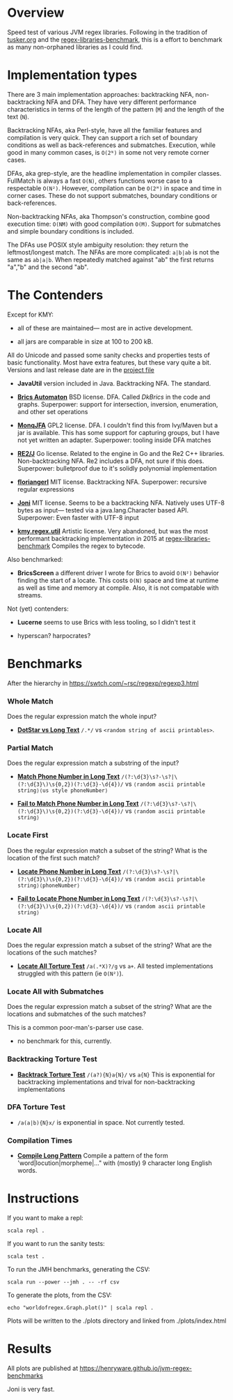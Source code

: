 # Overview

Speed test of various JVM regex libraries.  Following in the tradition
of
[tusker.org](https://web.archive.org/web/20221205160707/https://tusker.org/regex/regex_benchmark.html)
and the
[regex-libraries-benchmark](https://github.com/gpanther/regex-libraries-benchmarks),
this is a effort to benchmark as many non-orphaned libraries as I
could find.

# Implementation types
There are 3 main implementation approaches: backtracking NFA,
non-backtracking NFA and DFA.  They have very different performance
characteristics in terms of the length of the pattern (`M`) and the
length of the text (`N`).

Backtracking NFAs, aka Perl-style, have all the familiar features and
compilation is very quick.  They can support a rich set of boundary
conditions as well as back-references and submatches.  Execution,
while good in many common cases, is `O(2ᴺ)` in some not very remote
corner cases.
 
DFAs, aka grep-style, are the headline implementation in compiler classes.
FullMatch is always a fast `O(N)`, others functions worse case to a 
respectable `O(N²)`.  However, compilation can be `O(2ᴹ)` in space and 
time in corner cases.  These do not support submatches, boundary conditions 
or back-references.

Non-backtracking NFAs, aka Thompson's construction, combine good
execution time: `O(NM)` with good compilation `O(M)`.  Support for
submatches and simple boundary conditions is included.

The DFAs use POSIX style ambiguity resolution: they return the
leftmost/longest match.  The NFAs are more complicated: `a|b|ab` is
not the same as `ab|a|b`.  When repeatedly matched against "ab" the
first returns "a","b" and the second "ab".

# The Contenders

Except for KMY:

- all of these are maintained— most are in active development.

- all jars are comparable in size at 100 to 200 kB. 

All do Unicode and passed some sanity checks and properties tests
of basic functionality.  Most have extra features, but these
vary quite a bit.  Versions and last release date are in the [project
file](project.scala)

- **JavaUtil** version included in Java.   Backtracking NFA.   The standard.

- [**Brics Automaton**](https://www.brics.dk/automaton/) BSD license.
  DFA.  Called *DkBrics* in the code and graphs.  Superpower: support
  for intersection, inversion, enumeration, and other set operations

- [**MonqJFA**](https://codeberg.org/harald/monqjfa) GPL2
  license. DFA.  I couldn't find this from Ivy/Maven but a jar is
  available.  This has some support for capturing groups, but I have
  not yet written an adapter.  Superpower: tooling inside DFA matches

- [**RE2/J**](https://github.com/google/re2j) Go license.  Related to
  the engine in Go and the Re2 C++ libraries.  Non-backtracking NFA.
  Re2 includes a DFA, not sure if this does.  Superpower: bulletproof
  due to it's solidly polynomial implementation

- [**floriangerl**](https://github.com/florianingerl/com.florianingerl.util.regex)
  MIT license.  Backtracking NFA.  Superpower: recursive regular
  expressions

- [**Joni**](https://github.com/jruby/joni) MIT license.  Seems to be
  a backtracking NFA.  Natively uses UTF-8 bytes as input— tested via
  a java.lang.Character based API.  Superpower: Even faster with UTF-8
  input

- [**kmy.regex.util**](https://jint.sourceforge.net/javadoc/kmy/regex/util/Regex.html)
  Artistic license.  Very abandoned, but was the most performant
  backtracking implementation in 2015 at
  [regex-libraries-benchmark](https://github.com/gpanther/regex-libraries-benchmarks)
  Compiles the regex to bytecode.

Also benchmarked:

- **BricsScreen** a different driver I wrote for Brics to avoid
  `O(N²)` behavior finding the start of a locate.  This costs `O(N)`
  space and time at runtime as well as time and memory at compile.
  Also, it is not compatable with streams.

Not (yet) contenders:

- **Lucerne** seems to use Brics with less tooling, so I didn't test it

- hyperscan? harpocrates?

# Benchmarks

After the hierarchy in https://swtch.com/~rsc/regexp/regexp3.html

### Whole Match

Does the regular expression match the whole input?


- [**DotStar vs Long Text**](https://henryware.github.io/jvm-regex-benchmarks/DotStar_vs_Long_Text.html) `/.*/` vs `<random string of ascii printables>`.

### Partial Match

Does the regular expression match a substring of the input?

- [**Match Phone Number in Long Text**](https://henryware.github.io/jvm-regex-benchmarks/Match_Phone_Number_in_Long_Text.html)  `/(?:\d{3}\s?-\s?|\(?:\d{3}\)\s{0,2})(?:\d{3}-\d{4})/` vs  `⟨random ascii printable string⟩⟨us style phoneNumber⟩`

- [**Fail to Match Phone Number in Long Text**](https://henryware.github.io/jvm-regex-benchmarks/Fail_to_Match_Phone_Number_in_Long_Text.html)  `/(?:\d{3}\s?-\s?|\(?:\d{3}\)\s{0,2})(?:\d{3}-\d{4})/` vs  `⟨random ascii printable string⟩`

### Locate First

Does the regular expression match a subset of the string?  What is the location of the first such match? 

- [**Locate Phone Number in Long
  Text**](https://henryware.github.io/jvm-regex-benchmarks/Locate_Phone_Number_in_Long_Text.html)
  `/(?:\d{3}\s?-\s?|\(?:\d{3}\)\s{0,2})(?:\d{3}-\d{4})/` vs `⟨random
  ascii printable string⟩⟨phoneNumber⟩`

- [**Fail to Locate Phone Number in Long Text**](https://henryware.github.io/jvm-regex-benchmarks/Fail_to_Locate_Phone_Number_in_Long_Text.html)  `/(?:\d{3}\s?-\s?|\(?:\d{3}\)\s{0,2})(?:\d{3}-\d{4})/` vs  `⟨random ascii printable string⟩`

### Locate All

Does the regular expression match a subset of the string?  What are the locations of the such matches? 

- [**Locate All Torture Test**](https://henryware.github.io/jvm-regex-benchmarks/Locate_All_Torture_Test.html)  `/a(.*X)?/g` vs `a+`.  All tested implementations struggled with this pattern (ie `O(N²)`).

### Locate All with Submatches

Does the regular expression match a subset of the string?  What are the locations and submatches of the such matches?

This is a common poor-man's-parser use case.

- no benchmark for this, currently. 

### Backtracking Torture Test

- [**Backtrack Torture
  Test**](https://henryware.github.io/jvm-regex-benchmarks/Backtrack_Torture_Test.html)
  `/(a?){N}a{N}/` vs `a{N}` This is exponential for backtracking
  implementations and trival for non-backtracking implementations

### DFA Torture Test

- `/a(a|b){N}x/` is exponential in space.  Not currently tested.

### Compilation Times

- [**Compile Long Pattern**](https://henryware.github.io/jvm-regex-benchmarks/Compile_Long_Pattern.html)  Compile a pattern of the form 'word|locution|morpheme|..." with (mostly) 9 character long English words.

# Instructions

If you want to make a repl:

```
scala repl .
```

If you want to run the sanity tests:

```
scala test .
``` 

To run the JMH benchmarks, generating the CSV:

```
scala run --power --jmh . -- -rf csv
```

To generate the plots, from the CSV:

```
echo "worldofregex.Graph.plot()" | scala repl .
```

Plots will be written to the ./plots directory and linked from ./plots/index.html

# Results

All plots are published at https://henryware.github.io/jvm-regex-benchmarks

Joni is very fast.

